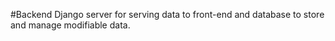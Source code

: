 #Backend
Django server for serving data to front-end and database to store and manage modifiable data.
